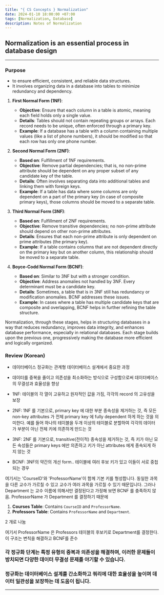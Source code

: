 ```yaml
---
title: "{ CS Concepts } Normalization"
date: 2024-01-10 18:00:00 +07:00
tags: [Normalization, Database]
description: Notes of Normalization
---
```


## Normalization is an essential process in database design
---

### Purpose 
- to ensure efficient, consistent, and reliable data structures.
- It involves organizing data in a database into tables to minimize redundancy and dependency.

1. **First Normal Form (1NF)**:
   - **Objective**: Ensure that each column in a table is atomic, meaning each field holds only a single value.
   - **Details**: Tables should not contain repeating groups or arrays. Each record needs to be unique, often enforced through a primary key.
   - **Example**: If a database has a table with a column containing multiple values (like a list of phone numbers), it should be modified so that each row has only one phone number.

2. **Second Normal Form (2NF)**:
   - **Based on**: Fulfillment of 1NF requirements.
   - **Objective**: Remove partial dependencies; that is, no non-prime attribute should be dependent on any proper subset of any candidate key of the table.
   - **Details**: Often involves separating data into additional tables and linking them with foreign keys.
   - **Example**: If a table has data where some columns are only dependent on a part of the primary key (in case of composite primary keys), those columns should be moved to a separate table.

3. **Third Normal Form (3NF)**:
   - **Based on**: Fulfillment of 2NF requirements.
   - **Objective**: Remove transitive dependencies; no non-prime attribute should depend on other non-prime attributes.
   - **Details**: Ensures that each non-prime attribute is only dependent on prime attributes (the primary key).
   - **Example**: If a table contains columns that are not dependent directly on the primary key but on another column, this relationship should be moved to a separate table.

4. **Boyce-Codd Normal Form (BCNF)**:
   - **Based on**: Similar to 3NF but with a stronger condition.
   - **Objective**: Address anomalies not handled by 3NF. Every determinant must be a candidate key.
   - **Details**: Sometimes, a table that is in 3NF still has redundancy or modification anomalies. BCNF addresses these issues.
   - **Example**: In cases where a table has multiple candidate keys that are composite and overlapping, BCNF helps in further refining the table structure.

Normalization, through these stages, helps in structuring databases in a way that reduces redundancy, improves data integrity, and enhances database performance, especially in relational databases. Each stage builds upon the previous one, progressively making the database more efficient and logically organized.


### Review (Korean)
- 데이터베이스 정규화는 관계형 데이터베이스 설계에서 중요한 과정
- 데이터를 중복을 줄이고 의존성을 최소화하는 방식으로 구성함으로써 데이터베이스의 무결성과 효율성을 향상

- 1NF: 테이블의 각 열이 고유하고 원자적인 값을 가짐, 각각의 record 의 고유성을 보장
- 2NF: 1NF 를 기본으로, primary key 에 대한 부분 종속성을 제거하는 것, 즉 모든 non-key attributes 가 전체 primary key 에 fully dependent 하게 하는 것을 의미한다. 예를 들어 하나의 테이블을 두개 이상의 테이블로 분할하여 각각의 데이터가 부분이 아닌 전체 키에 의존하게 만드는 것
- 3NF: 2NF 를 기본으로, transitive(전이적) 종속성을 제거하는 것, 즉 키가 아닌 모든 속성들은 primary keys 에만 의존하고 키가 아닌 attributes 에게 종속되게 하지 않는 것


- BCNF: 3NF의 약간의 개선 form.. 테이블에 여러 후보 키가 있고 이들이 서로 중첩되는 경우

여기서는 'CourseID'와 'ProfessorName'이 함께 기본 키를 형성합니다. 동일한 과목을 다른 교수가 가르칠 수 있고 교수가 여러 과목을 가르칠 수 있기 때문입니다. 그러나 Department 는 교수 이름에 의해서만 결정된다고 가정해 보면 BCNF 를 충족하지 않음. ProfessorName 가 Department 를 결정하기 때문에

1. **Courses Table**: Contains `CourseID` and `ProfessorName`.
2. **Professors Table**: Contains `ProfessorName` and `Department`.

2 개로 나눔 

여기서 ProfessorName 은 Professors 테이블의 후보키로 Department를 결정한다. 이 구조는 변칙을 해결하고 BCNF를 준수

### 각 정규화 단계는 특정 유형의 중복과 의존성을 해결하며, 이러한 문제들이 방치되면 다양한 데이터 무결성 문제를 야기할 수 있습니다. 
### 정규화는 데이터베이스 설계를 간소화하고 쿼리에 대한 효율성을 높이며 데이터 일관성을 보장하는 데 도움이 됩니다.

---